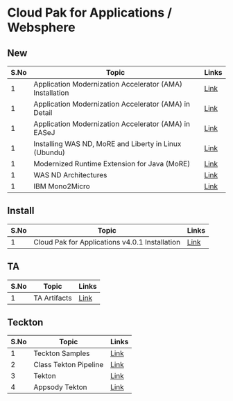 # Cloud Pak for Applications / Websphere 


## New

<table>
    <thead>
        <th>S.No</th>
        <th>Topic</th>
        <th>Links</th>
    </thead>
    <tr>
        <td>1</td>
        <td>Application Modernization Accelerator (AMA) Installation</td>
        <td>
        	<a href="https://github.com/GandhiCloudLab/ibm-ama/tree/main/01-ama-local-install">Link</a>
        </td>
   </tr> 
    <tr>
        <td>1</td>
        <td>Application Modernization Accelerator (AMA) in Detail</td>
        <td>
        	<a href="https://github.com/GandhiCloudLab/ibm-ama/tree/main/02-ama-in-detail">Link</a>
        </td>
   </tr> 
    <tr>
        <td>1</td>
        <td>Application Modernization Accelerator (AMA) in EASeJ</td>
        <td>
        	<a href="https://github.com/GandhiCloudLab/ibm-ama/tree/main/03-ama-in-EASeJ">Link</a>
        </td>
   </tr> 
    <tr>
        <td>1</td>
        <td>Installing WAS ND, MoRE and Liberty in Linux (Ubundu)</td>
        <td>
        	<a href="https://github.com/GandhiCloudLab/websphere/tree/main/02-more-installation-full">Link</a>
        </td>
   </tr> 
      <tr>
        <td>1</td>
        <td>Modernized Runtime Extension for Java (MoRE)</td>
        <td>
        	<a href="https://github.com/GandhiCloudLab/websphere/tree/main/03-about-more">Link</a>
        </td>
   </tr> 
    <tr>
        <td>1</td>
        <td>WAS ND Architectures</td>
        <td>
        	<a href="https://github.com/GandhiCloudLab/websphere/tree/main/51-was-nd">Link</a>
        </td>
   </tr> 
      <tr>
        <td>1</td>
        <td>IBM Mono2Micro</td>
        <td>
        	<a href="https://github.com/GandhiCloudLab/mono2micro">Link</a>
        </td>
   </tr>               
</table>


## Install

<table>
    <thead>
        <th>S.No</th>
        <th>Topic</th>
        <th>Links</th>
    </thead>
    <tr>
        <td>1</td>
        <td>Cloud Pak for Applications v4.0.1 Installation </td>
        <td>
        	<a href="https://github.com/GandhiCloudLab/cp4a-install-v4">Link</a>
        </td>
   </tr> 
</table>


## TA

<table>
    <thead>
        <th>S.No</th>
        <th>Topic</th>
        <th>Links</th>
    </thead>
    <tr>
        <td>1</td>
        <td>TA Artifacts </td>
        <td>
        	<a href="https://github.com/GandhiCloudLab/ta-artifacts">Link</a>
        </td>
   </tr> 
</table>

## Teckton

<table>
    <thead>
        <th>S.No</th>
        <th>Topic</th>
        <th>Links</th>
    </thead>
    <tr>
        <td>1</td>
        <td>Teckton Samples </td>
        <td>
        	<a href="https://github.com/GandhiCloudLab/tekton-samples">Link</a>
        </td>
   </tr> 
       <tr>
        <td>2</td>
        <td>Class Tekton Pipeline </td>
        <td><a href="https://github.com/GandhiCloudLab/classic-tekton-pipeline">Link</a></td>
   </tr> 
       <tr>
        <td>3</td>
        <td>Tekton </td>
        <td><a href="https://github.com/GandhiCloudLab/tekton">Link</a></td>
   </tr>     
    <tr>
        <td>4</td>
        <td>Appsody Tekton </td>
        <td><a href="https://github.com/GandhiCloudLab/appsody-tekton">Link</a></td>
   </tr>
</table>
